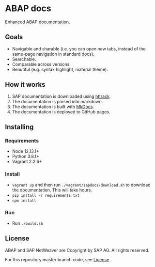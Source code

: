 # ABAP docs

Enhanced ABAP documentation.

## Goals

- Navigable and sharable (i.e. you can open new tabs, instead of the same-page navigation in standard docs).
- Searchable. 
- Comparable across versions.
- Beautiful (e.g. syntax highlight, material theme).

## How it works

1. SAP documentation is downloaded using [httrack](http://www.httrack.com/).
2. The documentation is parsed into markdown.
3. The documentation is built with [MkDocs](www.mkdocs.org).
4. The documentation is deployed to GitHub pages.


## Installing
### Requirements
- Node 12.13.1+
- Python 3.8.1+
- Vagrant 2.2.6+


### Install

- `vagrant up` and then run `./vagrant/sapdocs/download.sh` to download the documentation. This will take hours.
- `pip install -r requirements.txt`
- `npm install` 

### Run
- Run `./build.sh`

## License

ABAP and SAP NetWeaver are Copyright by SAP AG. All rights reserved.

For this repository master branch code, see [License](LICENSE.md).